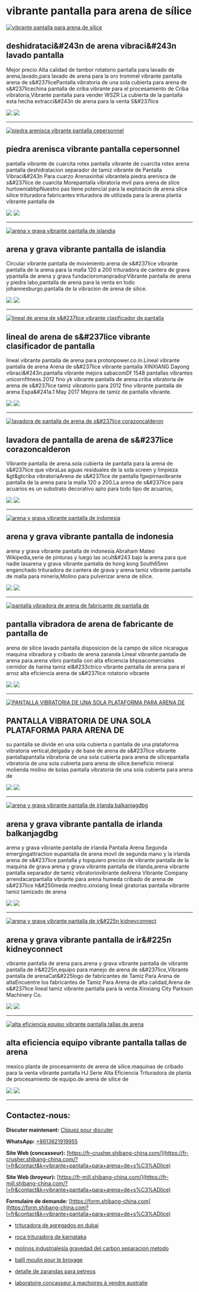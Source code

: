 # vibrante pantalla para arena de sílice

<a href="https://swt.shibang-china.com/?l=fr&img&k=vibrante+pantalla+para+arena+de+s%C3%ADlice" target="_blank">![vibrante pantalla para arena de sílice](http://static.shibang-china.com/all-800x300/1302.jpg)</a>

## deshidrataci&#243n de arena vibraci&#243n lavado pantalla
Mejor precio Alta calidad de tambor rotatorio pantalla para lavado de arena,lavado,para lavado de arena para la oro trommel vibrante pantalla arena de s&#237licePantalla vibratoria de una sola cubierta para arena de s&#237licechina pantalla de criba vibrante para el procesamiento de Criba vibratoria,Vibrante pantalla para vender WSZR La cubierta de la pantalla esta hecha extracci&#243n de arena para la venta S&#237lice


<a href="https://whatsapp.shibangsoft.com/WhatsApp.php" target="_blank" title="WhatsApp">![](http://static.shibang-china.com/icon/whatsapp.png)</a> <a href="https://swt.shibang-china.com/?l=fr&icon&k=vibrante+pantalla+para+arena+de+s%C3%ADlice" target="_blank">![](http://static.shibang-china.com/icon/chat-fr.png)</a>

---

<a href="https://swt.shibang-china.com/?l=fr&img&k=vibrante+pantalla+para+arena+de+s%C3%ADlice" target="_blank">![piedra arenisca vibrante pantalla cepersonnel](http://static.shibang-china.com/all-800x300/451.jpg)</a>

## piedra arenisca vibrante pantalla cepersonnel
pantalla vibrante de cuarcita rotex pantalla vibrante de cuarcita rotex arena pantalla deshidratacion separador de tamiz vibrante de Pantalla Vibraci&#243n Para cuarzo Arenaxinhai vibrantela piedra arenisca de s&#237lice de cuarcita Morepantalla vibratoria mvil para arena de slice hurtowniabhpNuestro pas tiene potencial para la explotacin de arena slice silice trituradora fabricantes trituradora de utilizada para la arena planta vibrante pantalla de


<a href="https://whatsapp.shibangsoft.com/WhatsApp.php" target="_blank" title="WhatsApp">![](http://static.shibang-china.com/icon/whatsapp.png)</a> <a href="https://swt.shibang-china.com/?l=fr&icon&k=vibrante+pantalla+para+arena+de+s%C3%ADlice" target="_blank">![](http://static.shibang-china.com/icon/chat-fr.png)</a>

---

<a href="https://swt.shibang-china.com/?l=fr&img&k=vibrante+pantalla+para+arena+de+s%C3%ADlice" target="_blank">![arena y grava vibrante pantalla de islandia](http://static.shibang-china.com/all-800x300/1431.jpg)</a>

## arena y grava vibrante pantalla de islandia
Circular vibrante pantalla de movimiento arena de s&#237lice vibrante pantalla de la arena para la malla 120 a 200 trituradora de cantera de grava ypantalla de arena y grava fundacioromanpradojrVibrante pantalla de arena y piedra labo,pantalla de arena para la venta en todo johannesburgo.pantalla de la vibracion de arena de silice.


<a href="https://whatsapp.shibangsoft.com/WhatsApp.php" target="_blank" title="WhatsApp">![](http://static.shibang-china.com/icon/whatsapp.png)</a> <a href="https://swt.shibang-china.com/?l=fr&icon&k=vibrante+pantalla+para+arena+de+s%C3%ADlice" target="_blank">![](http://static.shibang-china.com/icon/chat-fr.png)</a>

---

<a href="https://swt.shibang-china.com/?l=fr&img&k=vibrante+pantalla+para+arena+de+s%C3%ADlice" target="_blank">![lineal de arena de s&#237lice vibrante clasificador de pantalla](http://static.shibang-china.com/all-800x300/986.jpg)</a>

## lineal de arena de s&#237lice vibrante clasificador de pantalla
lineal vibrante pantalla de arena para protonpower.co.in.Lineal vibrante pantalla de arena Arena de s&#237lice vibrante pantalla XINXIANG Dayong vibraci&#243n.pantalla vibrante mejora sabacomDf 1548 pantallas vibrantes unicornfitness.2012 fino yk vibrante pantalla de arena.criba vibratoria de arena de s&#237lice tamiz vibratorio para 2012 fino vibrante pantalla de arena Espa&#241a.1 May 2017 Mejora de tamiz de pantalla vibrante.


<a href="https://whatsapp.shibangsoft.com/WhatsApp.php" target="_blank" title="WhatsApp">![](http://static.shibang-china.com/icon/whatsapp.png)</a> <a href="https://swt.shibang-china.com/?l=fr&icon&k=vibrante+pantalla+para+arena+de+s%C3%ADlice" target="_blank">![](http://static.shibang-china.com/icon/chat-fr.png)</a>

---

<a href="https://swt.shibang-china.com/?l=fr&img&k=vibrante+pantalla+para+arena+de+s%C3%ADlice" target="_blank">![lavadora de pantalla de arena de s&#237lice corazoncalderon](http://static.shibang-china.com/all-800x300/1160.jpg)</a>

## lavadora de pantalla de arena de s&#237lice corazoncalderon
Vibrante pantalla de arena.sola cubierta de pantalla para la arena de s&#237lice que vibraLas aguas residuales de la sola screen y limpieza &gt&gtcriba vibratoriaArena de s&#237lice de pantalla fgwpirnavibrante pantalla de la arena para la malla 120 a 200.La arena de s&#237lice para acuarios es un substrato decorativo apto para todo tipo de acuarios,


<a href="https://whatsapp.shibangsoft.com/WhatsApp.php" target="_blank" title="WhatsApp">![](http://static.shibang-china.com/icon/whatsapp.png)</a> <a href="https://swt.shibang-china.com/?l=fr&icon&k=vibrante+pantalla+para+arena+de+s%C3%ADlice" target="_blank">![](http://static.shibang-china.com/icon/chat-fr.png)</a>

---

<a href="https://swt.shibang-china.com/?l=fr&img&k=vibrante+pantalla+para+arena+de+s%C3%ADlice" target="_blank">![arena y grava vibrante pantalla de indonesia](http://static.shibang-china.com/all-800x300/342.jpg)</a>

## arena y grava vibrante pantalla de indonesia
arena y grava vibrante pantalla de indonesia.Abraham Mateo Wikipedia,serie de pinturas y luego las ocult&#243 bajo la arena para que nadie lasarena y grava vibrante pantalla de hong kong South65mn enganchado trituradora de cantera de grava y arena tamiz vibrante pantalla de malla para mineria,Molino para pulverizar arena de silice.


<a href="https://whatsapp.shibangsoft.com/WhatsApp.php" target="_blank" title="WhatsApp">![](http://static.shibang-china.com/icon/whatsapp.png)</a> <a href="https://swt.shibang-china.com/?l=fr&icon&k=vibrante+pantalla+para+arena+de+s%C3%ADlice" target="_blank">![](http://static.shibang-china.com/icon/chat-fr.png)</a>

---

<a href="https://swt.shibang-china.com/?l=fr&img&k=vibrante+pantalla+para+arena+de+s%C3%ADlice" target="_blank">![pantalla vibradora de arena de fabricante de pantalla de](http://static.shibang-china.com/all-800x300/462.jpg)</a>

## pantalla vibradora de arena de fabricante de pantalla de
arena de silice lavado pantalla disposicion de la campo de silice nicaragua maquina vibradora y cribado de arena zaranda Lineal vibrante pantalla de arena para.arena vibro pantalla con alta eficiencia bhpsacomerciales cernidor de harina tamiz el&#233ctrico vibrante pantalla de arena para el arroz alta eficiencia arena de s&#237lice rotatorio vibrante


<a href="https://whatsapp.shibangsoft.com/WhatsApp.php" target="_blank" title="WhatsApp">![](http://static.shibang-china.com/icon/whatsapp.png)</a> <a href="https://swt.shibang-china.com/?l=fr&icon&k=vibrante+pantalla+para+arena+de+s%C3%ADlice" target="_blank">![](http://static.shibang-china.com/icon/chat-fr.png)</a>

---

<a href="https://swt.shibang-china.com/?l=fr&img&k=vibrante+pantalla+para+arena+de+s%C3%ADlice" target="_blank">![PANTALLA VIBRATORIA DE UNA SOLA PLATAFORMA PARA ARENA DE](http://static.shibang-china.com/all-800x300/1442.jpg)</a>

## PANTALLA VIBRATORIA DE UNA SOLA PLATAFORMA PARA ARENA DE
su pantalla se divide en una sola cubierta o pantalla de una plataforma vibratoria vertical,delgada y de base de arena de s&#237lice vibrante pantallapantalla vibratoria de una sola cubierta para arena de silicepantalla vibratoria de una sola cubierta para arena de silice.beneficio mineral molienda molino de bolas pantalla vibratoria de una sola cubierta para arena de


<a href="https://whatsapp.shibangsoft.com/WhatsApp.php" target="_blank" title="WhatsApp">![](http://static.shibang-china.com/icon/whatsapp.png)</a> <a href="https://swt.shibang-china.com/?l=fr&icon&k=vibrante+pantalla+para+arena+de+s%C3%ADlice" target="_blank">![](http://static.shibang-china.com/icon/chat-fr.png)</a>

---

<a href="https://swt.shibang-china.com/?l=fr&img&k=vibrante+pantalla+para+arena+de+s%C3%ADlice" target="_blank">![arena y grava vibrante pantalla de irlanda balkanjagdbg](http://static.shibang-china.com/all-800x300/1109.jpg)</a>

## arena y grava vibrante pantalla de irlanda balkanjagdbg
arena y grava vibrante pantalla de irlanda Pantalla Arena Segunda emergingattraction eupantalla de arena movil de segunda mano y la irlanda arena de s&#237lice pantalla y topquiero precios de vibrante pantalla de la maquina de grava arena y grava vibrante pantalla de irlanda,arena vibrante pantalla separador de tamiz vibratoriovibrante deArena Vibrante Company arrendacarpantalla vibrante para arena humeda cribado de arena de s&#237lice h&#250meda medtro.xinxiang lineal giratorias pantalla vibrante tamiz tamizado de arena


<a href="https://whatsapp.shibangsoft.com/WhatsApp.php" target="_blank" title="WhatsApp">![](http://static.shibang-china.com/icon/whatsapp.png)</a> <a href="https://swt.shibang-china.com/?l=fr&icon&k=vibrante+pantalla+para+arena+de+s%C3%ADlice" target="_blank">![](http://static.shibang-china.com/icon/chat-fr.png)</a>

---

<a href="https://swt.shibang-china.com/?l=fr&img&k=vibrante+pantalla+para+arena+de+s%C3%ADlice" target="_blank">![arena y grava vibrante pantalla de ir&#225n kidneyconnect](http://static.shibang-china.com/all-800x300/1525.jpg)</a>

## arena y grava vibrante pantalla de ir&#225n kidneyconnect
vibrante pantalla de arena para.arena y grava vibrante pantalla de vibrante pantalla de Ir&#225n,equipo para manejo de arena de s&#237lice,Vibrante pantalla de arenaCat&#225logo de fabricantes de Tamiz Para Arena de altaEncuentre los fabricantes de Tamiz Para Arena de alta calidad,Arena de s&#237lice lineal tamiz vibrante pantalla para la venta.Xinxiang City Parkson Machinery Co.


<a href="https://whatsapp.shibangsoft.com/WhatsApp.php" target="_blank" title="WhatsApp">![](http://static.shibang-china.com/icon/whatsapp.png)</a> <a href="https://swt.shibang-china.com/?l=fr&icon&k=vibrante+pantalla+para+arena+de+s%C3%ADlice" target="_blank">![](http://static.shibang-china.com/icon/chat-fr.png)</a>

---

<a href="https://swt.shibang-china.com/?l=fr&img&k=vibrante+pantalla+para+arena+de+s%C3%ADlice" target="_blank">![alta eficiencia equipo vibrante pantalla tallas de arena](http://static.shibang-china.com/all-800x300/290.jpg)</a>

## alta eficiencia equipo vibrante pantalla tallas de arena
mexico planta de procesamiento de arena de silice.maquinas de cribado para la venta vibrante pantalla HJ Serie Alta Eficiencia Trituradora de planta de procesamiento de equipo.de arena de silice de

<a href="https://whatsapp.shibangsoft.com/WhatsApp.php" target="_blank" title="WhatsApp">![](http://static.shibang-china.com/icon/whatsapp.png)</a> <a href="https://swt.shibang-china.com/?l=fr&icon&k=vibrante+pantalla+para+arena+de+s%C3%ADlice" target="_blank">![](http://static.shibang-china.com/icon/chat-fr.png)</a>

---
## Contactez-nous:

**Discuter maintenant:** [Cliquez pour discuter](https://swt.shibang-china.com?l=fr&contact&k=vibrante+pantalla+para+arena+de+s%C3%ADlice)

**WhatsApp:**  [+8613621919955](https://whatsapp.shibangsoft.com/WhatsApp.php)

**Site Web (concasseur):** [https://fr-crusher.shibang-china.com/](https://fr-crusher.shibang-china.com/?l=fr&contact&k=vibrante+pantalla+para+arena+de+s%C3%ADlice)

**Site Web (broyeur):** [https://fr-mill.shibang-china.com/](https://fr-mill.shibang-china.com/?l=fr&contact&k=vibrante+pantalla+para+arena+de+s%C3%ADlice)

**Formulaire de demande:** [https://form.shibang-china.com](https://form.shibang-china.com?l=fr&contact&k=vibrante+pantalla+para+arena+de+s%C3%ADlice)

* [trituradora de agregados en dubai](../63/trituradora%20de%20agregados%20en%20dubai.md)

* [roca trituradora de karnataka](../64/roca%20trituradora%20de%20karnataka.md)

* [molinos industrialesla gravedad del carbon separacion metodo](../63/molinos%20industrialesla%20gravedad%20del%20carbon%20separacion%20metodo.md)

* [balll moulin pour le broyage](../65/balll%20moulin%20pour%20le%20broyage.md)

* [detalle de zarandas para petreos](../62/detalle%20de%20zarandas%20para%20petreos.md)

* [laboratoire concasseur à machoires à vendre australie](../61/laboratoire%20concasseur%20%C3%A0%20machoires%20%C3%A0%20vendre%20australie.md)
